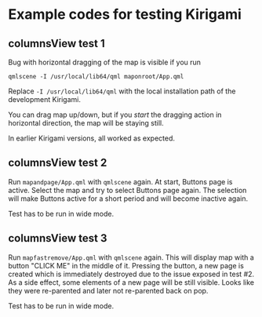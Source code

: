 # Example codes for testing Kirigami

## columnsView test 1

Bug with horizontal dragging of the map is visible if you 
run 

```
qmlscene -I /usr/local/lib64/qml maponroot/App.qml
```

Replace `-I /usr/local/lib64/qml` with the local installation
path of the development Kirigami. 

You can drag map up/down, but if you *start* the dragging action in
horizontal direction, the map will be staying still. 

In earlier Kirigami versions, all worked as expected.


## columnsView test 2

Run `mapandpage/App.qml` with `qmlscene` again. At start, Buttons page
is active. Select the map and try to select Buttons page again. The
selection will make Buttons active for a short period and will become
inactive again.

Test has to be run in wide mode.


## columnsView test 3

Run `mapfastremove/App.qml` with `qmlscene` again. This will display
map with a button "CLICK ME" in the middle of it. Pressing the button,
a new page is created which is immediately destroyed due to the issue
exposed in test #2. As a side effect, some elements of a new page will
be still visible. Looks like they were re-parented and later not
re-parented back on pop.

Test has to be run in wide mode.
